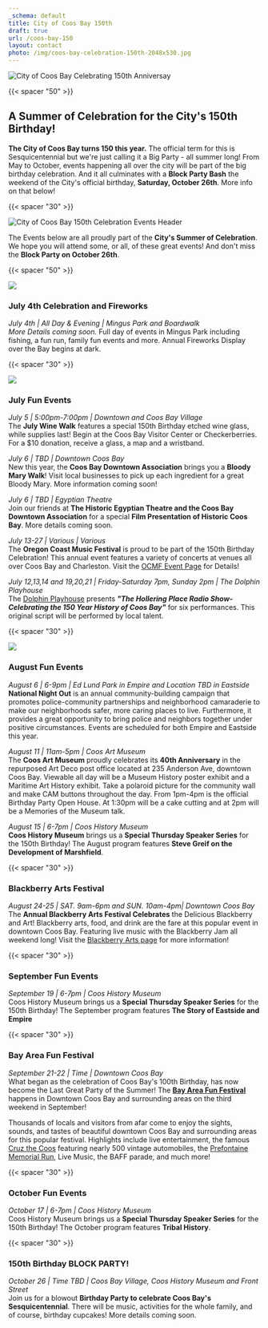 ```yaml
---
_schema: default
title: City of Coos Bay 150th
draft: true
url: /coos-bay-150
layout: contact
photo: /img/coos-bay-celebration-150th-2048x530.jpg
---
```

![City of Coos Bay Celebrating 150th Anniversay](/img/coosbay-150th-logo-695x322.jpg)

{{< spacer "50" >}}

## A Summer of Celebration for the City's 150th Birthday!

**The City of Coos Bay turns 150 this year.** The official term for this is Sesquicentennial but we're just calling it a Big Party - all summer long! From May to October, events happening all over the city will be part of the big birthday celebration. And it all culminates with a **Block Party Bash** the weekend of the City's official birthday, **Saturday, October 26th**. More info on that below!

{{< spacer "30" >}}

![City of Coos Bay 150th Celebration Events Header](/img/event-celebrations-695x125.jpg)

The Events below are all proudly part of the **City's Summer of Celebration**. We hope you will attend some, or all, of these great events! And don't miss the **Block Party on October 26th**.

{{< spacer "50" >}}

![](/img/fireworks.jpg)

### July 4th Celebration and Fireworks

*July 4th \| All Day & Evening \| Mingus Park and Boardwalk*<br>*More Details coming soon.* Full day of events in Mingus Park including fishing, a fun run, family fun events and more. Annual Fireworks Display over the Bay begins at dark.

{{< spacer "30" >}}

![](/img/parade.jpg)

### July Fun Events

*July 5 \| 5:00pm-7:00pm \| Downtown and Coos Bay Village*<br>The **July Wine Walk** features a special 150th Birthday etched wine glass, while supplies last! Begin at the Coos Bay Visitor Center or Checkerberries. For a $10 donation, receive a glass, a map and a wristband.

*July 6 \| TBD \| Downtown Coos Bay*<br>New this year, the **Coos Bay Downtown Association** brings you a **Bloody Mary Walk**! Visit local businesses to pick up each ingredient for a great Bloody Mary. More information coming soon!

*July 6 \| TBD \| Egyptian Theatre*<br>Join our friends at **The Historic Egyptian Theatre and the Coos Bay Downtown Association** for a special **Film Presentation of Historic Coos Bay**. More details coming soon.

*July 13-27 \| Various \| Various*<br>The **Oregon Coast Music Festival** is proud to be part of the 150th Birthday Celebration! This annual event features a variety of concerts at venues all over Coos Bay and Charleston. Visit the [OCMF Event Page](https://www.oregonsadventurecoast.com/event/annual-oregon-coast-music-festival/) for Details!

*July 12,13,14 and 19,20,21 \| Friday-Saturday 7pm, Sunday 2pm \| The Dolphin Playhouse*<br>The [Dolphin Playhouse](https://thedolphinplayhouse.com/) presents ***"The Hollering Place Radio Show- Celebrating the 150 Year History of Coos Bay"*** for six performances. This original script will be performed by local talent.

{{< spacer "30" >}}

![](/img/orchestra.jpg)

### August Fun Events

*August  6 \| 6-9pm \| Ed Lund Park in Empire and Location TBD in Eastside*<br>**National Night Out** is an annual community-building campaign that promotes police-community partnerships and neighborhood camaraderie to make our neighborhoods safer, more caring places to live. Furthermore, it provides a great opportunity to bring police and neighbors together under positive circumstances. Events are scheduled for both Empire and Eastside this year.

*August 11 \| 11am-5pm \| Coos Art Museum*<br>The **Coos Art Museum** proudly celebrates its **40th Anniversary** in the repurposed Art Deco post office located at 235 Anderson Ave, downtown Coos Bay. Viewable all day will be a Museum History poster exhibit and a Maritime Art History exhibit. Take a polaroid picture for the community wall and make CAM buttons throughout the day. From 1pm-4pm is the official Birthday Party Open House. At 1:30pm will be a cake cutting and at 2pm will be a Memories of the Museum talk.

*August 15 \| 6-7pm \| Coos History Museum*<br>**Coos History Museum** brings us a **Special Thursday Speaker Series** for the 150th Birthday! The August program features **Steve Greif on the Development of Marshfield**.

{{< spacer "30" >}}

### Blackberry Arts Festival

*August 24-25 \| SAT. 9am-6pm and SUN. 10am-4pm\| Downtown Coos Bay*<br>The **Annual Blackberry Arts Festival Celebrates** the Delicious Blackberry and Art! Blackberry arts, food, and drink are the fare at this popular event in downtown Coos Bay.  Featuring live music with the Blackberry Jam all weekend long! Visit the [Blackberry Arts page](https://www.oregonsadventurecoast.com/event/annual-blackberry-arts-festival/) for more information!

{{< spacer "30" >}}

### September Fun Events

*September 19 \| 6-7pm \| Coos History Museum*<br>Coos History Museum brings us a **Special Thursday Speaker Series** for the 150th Birthday! The September program features **The Story of Eastside and Empire**

{{< spacer "30" >}}

### Bay Area Fun Festival

*September 21-22 \| Time \| Downtown Coos Bay*<br>What began as the celebration of Coos Bay's 100th Birthday, has now become the Last Great Party of the Summer! The [**Bay Area Fun Festival**](https://www.oregonsadventurecoast.com/event/annual-bay-area-fun-festival/) happens in Downtown Coos Bay and surrounding areas on the third weekend in September!

Thousands of locals and visitors from afar come to enjoy the sights, sounds, and tastes of beautiful downtown Coos Bay and surrounding areas for this popular festival. Highlights include live entertainment, the famous [Cruz the Coos](https://www.oregonsadventurecoast.com/event/annual-cruz-the-coos/) featuring nearly 500 vintage automobiles, the [Prefontaine Memorial Run](https://www.oregonsadventurecoast.com/event/annual-prefontaine-memorial-run/), Live Music, the BAFF parade, and much more!

{{< spacer "30" >}}

### October Fun Events

*October 17 \| 6-7pm \| Coos History Museum*<br>Coos History Museum brings us a **Special Thursday Speaker Series** for the 150th Birthday! The October program features **Tribal History**.

{{< spacer "30" >}}

### 150th Birthday BLOCK PARTY!

*October 26 \| Time TBD \| Coos Bay Village, Coos History Museum and Front Street*<br>Join us for a blowout **Birthday Party to celebrate Coos Bay's Sesquicentennial**. There will be music, activities for the whole family, and of course, birthday cupcakes! More details coming soon.

&nbsp;

&nbsp;

###